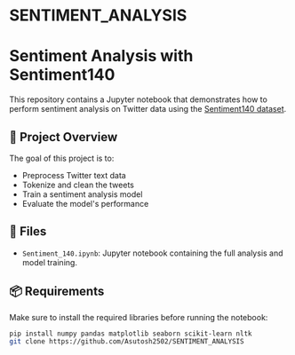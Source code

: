 # SENTIMENT_ANALYSIS
# Sentiment Analysis with Sentiment140

This repository contains a Jupyter notebook that demonstrates how to perform sentiment analysis on Twitter data using the [Sentiment140 dataset](http://help.sentiment140.com/for-students/).

## 📌 Project Overview

The goal of this project is to:
- Preprocess Twitter text data
- Tokenize and clean the tweets
- Train a sentiment analysis model
- Evaluate the model's performance

## 📁 Files

- `Sentiment_140.ipynb`: Jupyter notebook containing the full analysis and model training.

## 📦 Requirements

Make sure to install the required libraries before running the notebook:

```bash
pip install numpy pandas matplotlib seaborn scikit-learn nltk
git clone https://github.com/Asutosh2502/SENTIMENT_ANALYSIS
